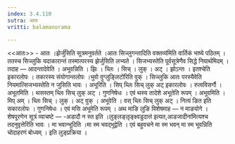 ```yaml
---
index: 3.4.110
sutra: आतः
vritti: balamanorama

---
```

<<आतः>> - आतः ।झेर्जु॑सिति सूत्रमनुवर्तते ।आतः सिज्लुगन्तादिति वक्तव्य॑मिति वार्तिकं भाष्ये पठितम् । ततस्च सिज्लुकि यदाकारान्तं तस्मात्परस्य झेर्जुसिति लभ्यते । सिजभ्यस्तेति पूर्वसूत्रेणैव सिद्धे नियार्थमिदम् । तदाह —  आदन्तादेवेति । अभूवन्निति । झिः । च्लिः । सिच् । लुक् । अट् । झोऽन्तः । इतश्चेति इकारलोपः । तकारस्य संयोगान्तलोपः ।भुवो वुग्लुङ्लिटो॑रिति वुक् । सिज्लुकि आतः परस्यैवेति नियमात्सिजभ्यस्तेति न जुसिति भावः । अभूरिति । सिप् च्लिः सिच् लुक् अट् इकारलोपः । रुत्वविसर्गौ । अभूतमिति । थसस्तम् च्लिः सिच् लुक् अट् । गुणनिषेधः । एवं थस्य तादेशे अभूतेति रूपम् । अभूवमिति । मिप् अम् । च्लिः सिच् । लुक् । अट् वुक् । अभूवेति । वस् च्लिः सिच् लुक् अट् । नित्यं ङित इति सकारलोपः । गुणनिषेधः । एवं मसि अभूमेति रूपम् । अथ माङि लुङि विशेषमाह —  न माङयोगे । शेषपूरणेन सूत्रं व्याचष्टे — -अडादौ न स्त इति ।लुङ्लङ्लृङ्क्ष्वडुदात्त॑ इत्यत,आडजादीना॑मित्यश्च तदनुवृत्तेरिति भावः । मा भवान्भूदिति ।मा स्म भवद्भूद्वेति । एवं बहुवचने मा स्म भवन् मा स्म भूवन्निति चोदाहरणं बोध्यम् । इति लुङ्प्रक्रिया । 